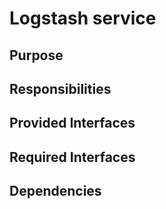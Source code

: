 # Logstash service 

## Purpose

## Responsibilities

## Provided Interfaces

## Required Interfaces

## Dependencies
